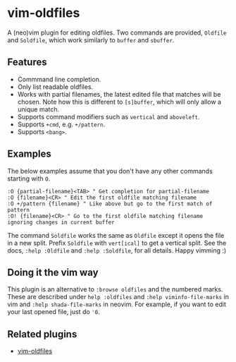 # vim-oldfiles

A (neo)vim plugin for editing oldfiles. Two commands are provided, `Oldfile` and
`Soldfile`, which work similarly to `buffer` and `sbuffer`.

## Features

- Commmand line completion.
- Only list readable oldfiles.
- Works with partial filenames, the latest edited file that matches will be
  chosen. Note how this is different to `[s]buffer`, which will only allow a
  unique match.
- Supports command modifiers such as `vertical` and `aboveleft`.
- Supports `+cmd`, e.g. `+/pattern`.
- Supports `<bang>`.

## Examples

The below examples assume that you don't have any other commands starting with
`O`.

```vim
:O {partial-filename}<TAB> " Get completion for partial-filename
:O {filename}<CR> " Edit the first oldfile matching filename
:O +/pattern {filename} " Like above but go to the first match of pattern
:O! {filename}<CR> " Go to the first oldfile matching filename ignoring changes in current buffer
```

The command `Soldfile` works the same as `Oldfile` except it opens the file in a
new split. Prefix `Soldfile` with `vert[ical]` to get a vertical split. See the
docs, `:help :Oldfile` and `:help :Soldfile`, for all details. Happy vimming :)

## Doing it the vim way

This plugin is an alternative to `:browse oldfiles` and the numbered marks.
These are described under `help :oldfiles` and `:help viminfo-file-marks` in vim
and `:help shada-file-marks` in neovim. For example, if you want to edit your
last opened file, just do `'0`.

## Related plugins

- [vim-oldfiles](https://github.com/gpanders/vim-oldfiles)
